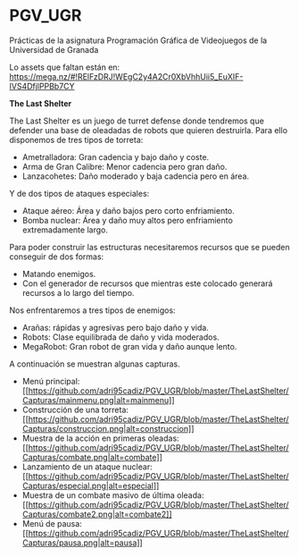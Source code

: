 # PGV_UGR
Prácticas de la asignatura Programación Gráfica de Videojuegos de la Universidad de Granada

Lo assets que faltan están en: https://mega.nz/#!RElFzDRJ!WEgC2y4A2Cr0XbVhhUii5_EuXIF-IVS4DfjlPPBb7CY

**The Last Shelter**

The Last Shelter es un juego de turret defense donde tendremos que defender una base de oleadadas de robots que quieren destruirla. Para ello disponemos de tres tipos de torreta:

  - Ametralladora: Gran cadencia y bajo daño y coste.
  - Arma de Gran Calibre: Menor cadencia pero gran daño.
  - Lanzacohetes: Daño moderado y baja cadencia pero en área.
 
Y de dos tipos de ataques especiales:

  - Ataque aéreo: Área y daño bajos pero corto enfriamiento.
  - Bomba nuclear: Área y daño muy altos pero enfriamiento extremadamente largo.
  
Para poder construir las estructuras necesitaremos recursos que se pueden conseguir de dos formas:

  - Matando enemigos.
  - Con el generador de recursos que mientras este colocado generará recursos a lo largo del tiempo.
  
Nos enfrentaremos a tres tipos de enemigos:

  - Arañas: rápidas y agresivas pero bajo daño y vida.
  - Robots: Clase equilibrada de daño  y vida moderados.
  - MegaRobot: Gran robot de gran vida y daño aunque lento.
  
A continuación se muestran algunas capturas.

  - Menú principal:
  [[https://github.com/adri95cadiz/PGV_UGR/blob/master/TheLastShelter/Capturas/mainmenu.png|alt=mainmenu]]
  - Construcción de una torreta:
  [[https://github.com/adri95cadiz/PGV_UGR/blob/master/TheLastShelter/Capturas/construccion.png|alt=construccion]]
  - Muestra de la acción en primeras oleadas:  
  [[https://github.com/adri95cadiz/PGV_UGR/blob/master/TheLastShelter/Capturas/combate.png|alt=combate]]
  - Lanzamiento de un ataque nuclear:  
  [[https://github.com/adri95cadiz/PGV_UGR/blob/master/TheLastShelter/Capturas/especial.png|alt=especial]]
  - Muestra de un combate masivo de última oleada:
  [[https://github.com/adri95cadiz/PGV_UGR/blob/master/TheLastShelter/Capturas/combate2.png|alt=combate2]]
  - Menú de pausa:
  [[https://github.com/adri95cadiz/PGV_UGR/blob/master/TheLastShelter/Capturas/pausa.png|alt=pausa]]
  
